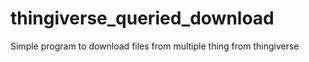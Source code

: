 # thingiverse_queried_download
Simple program to download files from multiple thing from thingiverse
